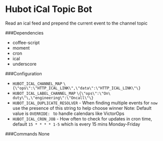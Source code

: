 # Hubot iCal Topic Bot
Read an ical feed and prepend the current event to the channel topic

###Dependencies
  * coffee-script
  * moment
  * cron
  * ical
  * underscore

###Configuration
 - `HUBOT_ICAL_CHANNEL_MAP` `\{\"ops\":\"HTTP_ICAL_LINK\",\"data\":\"HTTP_ICAL_LINK\"\}`
 - `HUBOT_ICAL_LABEL_CHANNEL_MAP` `\{\"ops\":\"On\ duty\"\,\"engineering\":\"Oncall\"\}`
 - `HUBOT_ICAL_DUPLICATE_RESOLVER` - When finding multiple events for `now` use the presence of this string to help choose winner
   Note: Default value is `OVERRIDE: ` to handle calendars like VictorOps
 - `HUBOT_ICAL_CRON_JOB` - How often to check for updates in cron time, default `15 * * * * 1-5` which is every 15 mins Monday-Friday

###Commands
None
